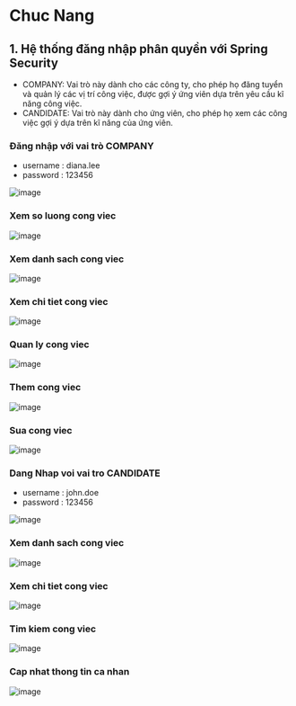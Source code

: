 # Chuc Nang

## 1. Hệ thống đăng nhập phân quyền với Spring Security

- COMPANY: Vai trò này dành cho các công ty, cho phép họ đăng tuyển và quản lý các vị trí công việc, được gợi ý ứng viên
  dựa trên yêu cầu kĩ năng công việc.
- CANDIDATE: Vai trò này dành cho ứng viên, cho phép họ xem các công việc gợi ý dựa trên kĩ năng của ứng viên.

### Đăng nhập với vai trò COMPANY
- username : diana.lee
- password : 123456

![image](https://github.com/LTDat03/WWW_Lab05/blob/main/src/main/resources/static/login-company.png)

### Xem so luong cong viec 

![image](https://github.com/LTDat03/WWW_Lab05/blob/main/src/main/resources/static/dashboard.png)

### Xem danh sach cong viec

![image](https://github.com/LTDat03/WWW_Lab05/blob/main/src/main/resources/static/available.png)

### Xem chi tiet cong viec

![image](https://github.com/LTDat03/WWW_Lab05/blob/main/src/main/resources/static/more-details-job.png)

### Quan ly cong viec

![image](https://github.com/LTDat03/WWW_Lab05/blob/main/src/main/resources/static/manage-job.png)

### Them cong viec

![image](https://github.com/LTDat03/WWW_Lab05/blob/main/src/main/resources/static/addJob.png)

### Sua cong viec

![image](https://github.com/LTDat03/WWW_Lab05/blob/main/src/main/resources/static/update-job.png)

### Dang Nhap voi vai tro CANDIDATE
- username : john.doe
- password : 123456

![image](https://github.com/LTDat03/WWW_Lab05/blob/main/src/main/resources/static/login-candidate.png)

### Xem danh sach cong viec

![image](https://github.com/LTDat03/WWW_Lab05/blob/main/src/main/resources/static/job-available.png)

### Xem chi tiet cong viec

![image](https://github.com/LTDat03/WWW_Lab05/blob/main/src/main/resources/static/more-details-job.png)

### Tim kiem cong viec

![image](https://github.com/LTDat03/WWW_Lab05/blob/main/src/main/resources/static/search-job.png)

### Cap nhat thong tin ca nhan

![image](https://github.com/LTDat03/WWW_Lab05/blob/main/src/main/resources/static/info-candidate.png)
